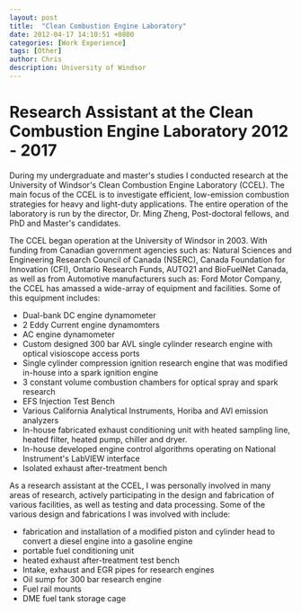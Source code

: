 ```yaml
---
layout: post
title:  "Clean Combustion Engine Laboratory"
date: 2012-04-17 14:10:51 +0800
categories: [Work Experience]
tags: [Other]
author: Chris
description: University of Windsor
---
```


Research Assistant at the Clean Combustion Engine Laboratory 2012 - 2017
============

During my undergraduate and master's studies I conducted research at the University of Windsor's Clean Combustion Engine Laboratory (CCEL). The main focus of the CCEL is to investigate efficient, low-emission combustion strategies for heavy and light-duty applications. The entire operation of the laboratory is run by the director, Dr. Ming Zheng, Post-doctoral fellows, and PhD and Master's candidates. 

The CCEL began operation at the University of Windsor in 2003. With funding from Canadian government agencies such as: Natural Sciences and Engineering Research Council of Canada (NSERC), Canada Foundation for Innovation (CFI), Ontario Research Funds, AUTO21 and BioFuelNet Canada, as well as from Automotive manufacturers such as: Ford Motor Company, the CCEL has amassed a wide-array of equipment and facilities. Some of this equipment includes:

- Dual-bank DC engine dynamometer
- 2 Eddy Current engine dynamomters
- AC engine dynamometer
- Custom designed 300 bar AVL single cylinder research engine with optical visioscope access ports
- Single cylinder compression ignition research engine that was modified in-house into a spark ignition engine
- 3 constant volume combustion chambers for optical spray and spark research
- EFS Injection Test Bench
- Various California Analytical Instruments, Horiba and AVl emission analyzers
- In-house fabricated exhaust conditioning unit with heated sampling line, heated filter, heated pump, chiller and dryer.
- In-house developed engine control algorithms operating on National Instrument's LabVIEW interface
- Isolated exhaust after-treatment bench

As a research assistant at the CCEL, I was personally involved in many areas of research, actively participating in the design and fabrication of various facilities, as well as testing and data processing. Some of the various design and fabrications I was involved with include:

- fabrication and installation of a modified piston and cylinder head to convert a diesel engine into a gasoline engine
- portable fuel conditioning unit
- heated exhaust after-treatment test bench 
- Intake, exhaust and EGR pipes for research engines
- Oil sump for 300 bar research engine
- Fuel rail mounts
- DME fuel tank storage cage


